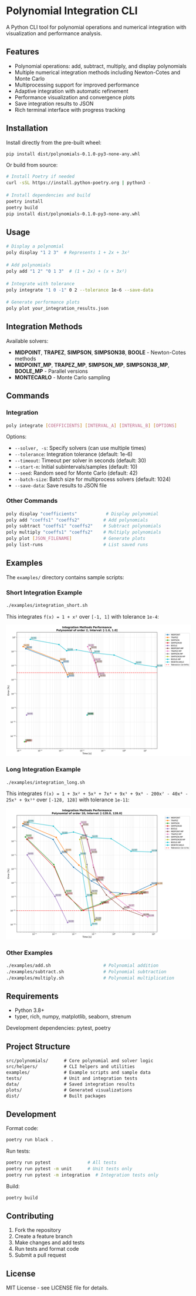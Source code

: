 # Polynomial Integration CLI

A Python CLI tool for polynomial operations and numerical integration with visualization and performance analysis.

## Features

- Polynomial operations: add, subtract, multiply, and display polynomials
- Multiple numerical integration methods including Newton-Cotes and Monte Carlo
- Multiprocessing support for improved performance
- Adaptive integration with automatic refinement
- Performance visualization and convergence plots
- Save integration results to JSON
- Rich terminal interface with progress tracking

## Installation

Install directly from the pre-built wheel:

```bash
pip install dist/polynomials-0.1.0-py3-none-any.whl
```

Or build from source:

```bash
# Install Poetry if needed
curl -sSL https://install.python-poetry.org | python3 -

# Install dependencies and build
poetry install
poetry build
pip install dist/polynomials-0.1.0-py3-none-any.whl
```

## Usage

```bash
# Display a polynomial
poly display "1 2 3"  # Represents 1 + 2x + 3x²

# Add polynomials
poly add "1 2" "0 1 3"  # (1 + 2x) + (x + 3x²)

# Integrate with tolerance
poly integrate "1 0 -1" 0 2 --tolerance 1e-6 --save-data

# Generate performance plots
poly plot your_integration_results.json
```

## Integration Methods

Available solvers:

- **MIDPOINT**, **TRAPEZ**, **SIMPSON**, **SIMPSON38**, **BOOLE** - Newton-Cotes methods
- **MIDPOINT_MP**, **TRAPEZ_MP**, **SIMPSON_MP**, **SIMPSON38_MP**, **BOOLE_MP** - Parallel versions
- **MONTECARLO** - Monte Carlo sampling

## Commands

### Integration

```bash
poly integrate [COEFFICIENTS] [INTERVAL_A] [INTERVAL_B] [OPTIONS]
```

Options:
- `--solver, -s`: Specify solvers (can use multiple times)
- `--tolerance`: Integration tolerance (default: 1e-6)
- `--timeout`: Timeout per solver in seconds (default: 30)
- `--start-n`: Initial subintervals/samples (default: 10)
- `--seed`: Random seed for Monte Carlo (default: 42)
- `--batch-size`: Batch size for multiprocess solvers (default: 1024)
- `--save-data`: Save results to JSON file

### Other Commands

```bash
poly display "coefficients"           # Display polynomial
poly add "coeffs1" "coeffs2"         # Add polynomials
poly subtract "coeffs1" "coeffs2"    # Subtract polynomials
poly multiply "coeffs1" "coeffs2"    # Multiply polynomials
poly plot [JSON_FILENAME]            # Generate plots
poly list-runs                       # List saved runs
```

## Examples

The `examples/` directory contains sample scripts:

### Short Integration Example
```bash
./examples/integration_short.sh
```

This integrates `f(x) = 1 + x²` over `[-1, 1]` with tolerance `1e-4`:

![Short Integration Results](examples/sample_data/integration_short.png)

### Long Integration Example  
```bash
./examples/integration_long.sh
```

This integrates `f(x) = 1 + 3x² + 5x³ + 7x⁴ + 9x⁵ + 9x⁶ - 200x⁷ - 40x⁸ - 25x⁹ + 9x¹⁰` over `[-128, 128]` with tolerance `1e-11`:

![Long Integration Results](examples/sample_data/integration_long.png)

### Other Examples
```bash
./examples/add.sh                    # Polynomial addition
./examples/subtract.sh               # Polynomial subtraction
./examples/multiply.sh               # Polynomial multiplication
```

## Requirements

- Python 3.8+
- typer, rich, numpy, matplotlib, seaborn, strenum

Development dependencies: pytest, poetry

## Project Structure

```
src/polynomials/      # Core polynomial and solver logic
src/helpers/          # CLI helpers and utilities
examples/             # Example scripts and sample data
tests/                # Unit and integration tests
data/                 # Saved integration results
plots/                # Generated visualizations
dist/                 # Built packages
```

## Development

Format code:
```bash
poetry run black .
```

Run tests:
```bash
poetry run pytest              # All tests
poetry run pytest -m unit      # Unit tests only
poetry run pytest -m integration  # Integration tests only
```

Build:
```bash
poetry build
```

## Contributing

1. Fork the repository
2. Create a feature branch
3. Make changes and add tests
4. Run tests and format code
5. Submit a pull request

## License

MIT License - see LICENSE file for details.